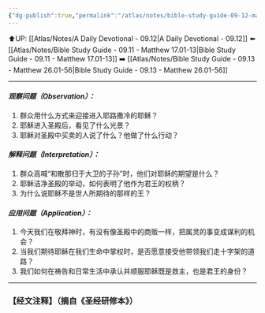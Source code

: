 ```yaml
---
{"dg-publish":true,"permalink":"/atlas/notes/bible-study-guide-09-12-matthew-21-01-17/"}
---
```


⬆️UP: [[Atlas/Notes/A Daily Devotional - 09.12\|A Daily Devotional - 09.12]]
⬅️ [[Atlas/Notes/Bible Study Guide - 09.11 - Matthew 17.01-13\|Bible Study Guide - 09.11 - Matthew 17.01-13]]
➡️ [[Atlas/Notes/Bible Study Guide - 09.13 - Matthew 26.01-56\|Bible Study Guide - 09.13 - Matthew 26.01-56]] 

---

#### *观察问题（Observation）：*

1. 群众用什么方式来迎接进入耶路撒冷的耶稣？
2. 耶稣进入圣殿后，看见了什么光景？
3. 耶稣对圣殿中买卖的人说了什么？他做了什么行动？
#### *解释问题（Interpretation）：*

1. 群众高喊“和散那归于大卫的子孙”时，他们对耶稣的期望是什么？
2. 耶稣洁净圣殿的举动，如何表明了他作为君王的权柄？
3. 为什么说耶稣不是世人所期待的那样的王？
#### *应用问题（Application）：*

1. 今天我们在敬拜神时，有没有像圣殿中的商贩一样，把属灵的事变成谋利的机会？
2. 当我们期待耶稣在我们生命中掌权时，是否愿意接受他带领我们走十字架的道路？
3. 我们如何在祷告和日常生活中承认并顺服耶稣既是救主，也是君王的身份？

---
### 【经文注释】（摘自《圣经研修本》）

